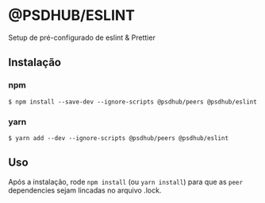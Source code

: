 # @PSDHUB/ESLINT

Setup de pré-configurado de eslint & Prettier

## Instalação

### npm

```
$ npm install --save-dev --ignore-scripts @psdhub/peers @psdhub/eslint
```

### yarn

```
$ yarn add --dev --ignore-scripts @psdhub/peers @psdhub/eslint
```

## Uso

Após a instalação, rode `npm install` (ou `yarn install`) para que as `peer` dependencies sejam lincadas no arquivo .lock.
